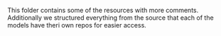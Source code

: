 This folder contains some of the resources with more comments. Additionally we structured everything from the source that each of the models have theri own repos for easier access.


